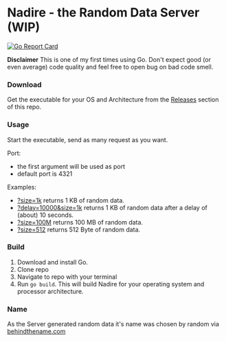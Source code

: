 # Nadire - the Random Data Server (WIP)
[![Go Report Card](https://goreportcard.com/badge/github.com/Peter42/nadire)](https://goreportcard.com/report/github.com/Peter42/nadire)

**Disclaimer**
This is one of my first times using Go.
Don't expect good (or even average) code quality and feel free to open bug on bad code smell.

### Download
Get the executable for your OS and Architecture from the [Releases](https://github.com/Peter42/nadire/releases) section of this repo.

### Usage
Start the executable, send as many request as you want.

Port:
- the first argument will be used as port
- default port is 4321

Examples:
- [?size=1k](http://localhost:4321/?size=1k) returns 1 KB of random data.
- [?delay=10000&size=1k](http://localhost:4321/?delay=10000&size=1k) returns 1 KB of random data after a delay of (about) 10 seconds.
- [?size=100M](http://localhost:4321/?size=100M) returns 100 MB of random data.
- [?size=512](http://localhost:4321/?size=512) returns 512 Byte of random data.

### Build
1. Download and install Go.
2. Clone repo
3. Navigate to repo with your terminal
4. Run `go build`. This will build Nadire for your operating system and processor architecture.

### Name
As the Server generated random data it's name was chosen by random via [behindthename.com](https://www.behindthename.com/random/random.php?number=1&gender=both&surname=&all=yes)

